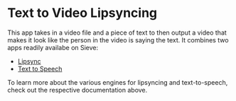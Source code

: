# Text to Video Lipsyncing

This app takes in a video file and a piece of text to then output a video that makes it look like the person in the video is saying the text. It combines two apps readily availabe on Sieve:
- [Lipsync](https://www.sievedata.com/functions/sieve/lipsync)
- [Text to Speech](https://www.sievedata.com/functions/sieve/tts)

To learn more about the various engines for lipsyncing and text-to-speech, check out the respective documentation above.

